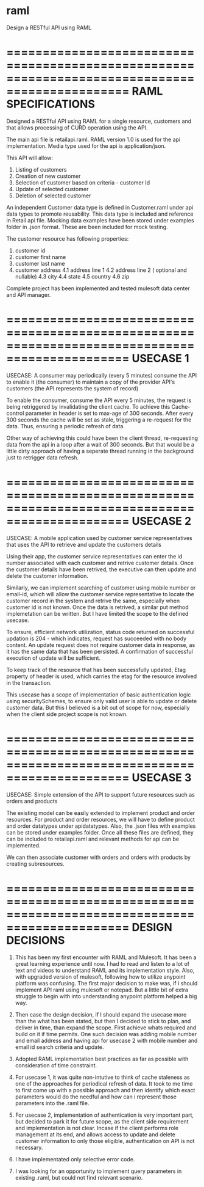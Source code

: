 # raml
Design a RESTful API using RAML

===============================================================================================
                                    RAML SPECIFICATIONS
===============================================================================================

Designed a RESTful API using RAML for a single resource, customers and that allows processing of CURD operation using the API.

The main api file is retailapi.raml. RAML version 1.0 is used for the api implementation. Media type used for the api is application/json.

This API will allow:

 1. Listing of customers
 2. Creation of new customer
 3. Selection of customer based on criteria - customer Id
 4. Update of selected customer
 5. Deletion of selected customer

An independent Customer data type is defined in Customer.raml under api data types to promote reusability. This data type is included and reference in Retail api file. Mocking data examples have been stored under examples folder in .json format. These are been included for mock testing. 

The customer resource has following properties:
 1. customer id
 2. customer first name
 3. customer last name
 4. customer address
          4.1 address line 1
          4.2 address line 2 ( optional and nullable)
          4.3 city
          4.4 state
          4.5 country
          4.6 zip

Complete project has been implemented and tested mulesoft data center and API manager.

===============================================================================================
                                          USECASE 1
===============================================================================================

USECASE: A consumer may periodically (every 5 minutes) consume the API to enable it (the consumer) to maintain a copy of the provider API's customers (the API represents the system of record)

To enable the consumer, consume the API every 5 minutes, the request is being retriggered by invalidating the client cache. To achieve this Cache-control parameter in header is set to max-age of 300 seconds. After every 300 seconds the cache will be set as stale, triggering a re-request for the data. Thus, ensuring a periodic refresh of data.

Other way of achieving this could have been the client thread, re-requesting data from the api in a loop after a wait of 300 seconds. But that would be a little dirty approach of having a seperate thread running in the background just to retrigger data refresh.

===============================================================================================
                                          USECASE 2
===============================================================================================

USECASE: A mobile application used by customer service representatives that uses the API to retrieve and update the customers details

Using their app, the customer service representatives can enter the id number associated with each customer and retrive customer details. Once the customer details have been retrived, the executive can then update and delete the customer information. 

Similarly, we can implement searching of customer using mobile number or email-id, which will allow the customer service representative to locate the customer record in the system and retrive the same, especially when customer id is not known. Once the data is retrived, a similar put method implemetation can be written. But I have limited the scope to the defined usecase.

To ensure, efficient network utilization, status code returned on successful updation is 204 - which indicates, request has succeeded with no body content. An update request does not require customer data in response, as it has the same data that has been persisted. A confirmation of successful execution of update will be sufficient.

To keep track of the resource that has been successfully updated, Etag property of header is used, which carries the etag for the resource involved in the transaction.

This usecase has a scope of implementation of basic authentication logic using securitySchemes, to ensure only valid user is able to update or delete customer data. But this I believed is a bit out of scope for now, especially when the client side project scope is not known.

===============================================================================================
                                          USECASE 3
===============================================================================================

USECASE: Simple extension of the API to support future resources such as orders and products 

The existing model can be easily extended to implement product and order resources. For product and order resources, we will have to define product and order datatypes under apidatatypes. Also, the .json files with examples can be stored under examples folder. Once all these files are defined,  they can be included to retailapi.raml and relevant methods for api can be implemented.

We can then associate customer with orders and orders with products by creating subresources.

===============================================================================================
                                     DESIGN DECISIONS
===============================================================================================

1. This has been my first encounter with RAML and Mulesoft. It has been a great learning experience until now. I had to read and listen to a lot of text and videos to understand RAML and its implementation style. Also, with upgraded version of mulesoft, following how to utilize anypoint platform was confusing. The first major decision to make was, if i should implement API raml using mulesoft or notepad. But a little bit of extra struggle to begin with into understanding anypoint platform helped a big way.

2. Then case the design decision, if I should expand the usecase more than the what has been stated, but then I decided to stick to plan, and deliver in time, than expand the scope. First achieve whats required and build on it if time permits. One such decision was adding mobile number and email address and having api for usecase 2 with mobile number and email id search criteria and update. 

3.  Adopted RAML implementation best practices as far as possible with consideration of time constraint. 

4.  For usecase 1, it was quite non-intutive to think of cache staleness as one of the approaches for periodical refresh of data. It took to me time to first come up with a possible approach and then identify which exact parameters would do the needful and how can i represent those parameters into the .raml file. 

5. For usecase 2, implementation of authentication is very important part, but decided to park it for future scope, as the client side requirement and implementation is not clear. Incase if the client performs role management at its end, and allows access to update and delete customer information to only those eligible, authentication on API is not necessary.

6. I have implementated only selective error code. 

7. I was looking for an opportunity to implement query parameters in existing .raml, but could not find relevant scenario.
